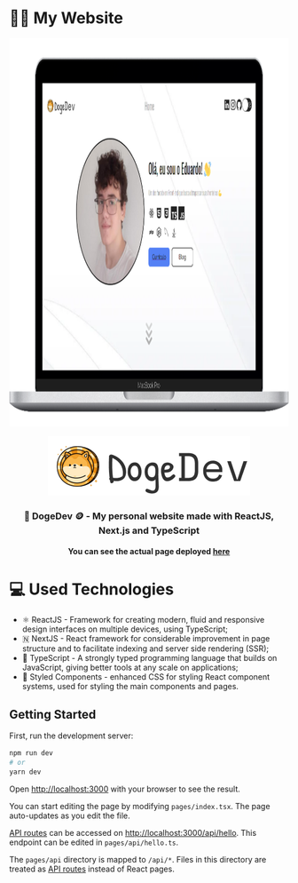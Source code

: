 # 👨‍💻 My Website

<p align="center">
  <img src="public/images/mockup-screen.png" height="700" /> 
</p>

<p align="center">
  <img src="public/images/lightLogo.png" />
</p>
 
<h3 align="center">🐶 DogeDev 🪙 - My personal website made with ReactJS, Next.js and TypeScript</h3>

<h4 align="center">You can see the actual page deployed <a href="https://doge-dev.vercel.app/" target="_blank">here</a></h4>

# 💻 Used Technologies

- ⚛️ ReactJS - Framework for creating modern, fluid and responsive design interfaces on multiple devices, using TypeScript;
- 🇳 NextJS - React framework for considerable improvement in page structure and to facilitate indexing and server side rendering (SSR);
- 💙 TypeScript - A strongly typed programming language that builds on JavaScript, giving better tools at any scale on applications;
- 💅 Styled Components - enhanced CSS for styling React component systems, used for styling the main components and pages.

## Getting Started

First, run the development server:

```bash
npm run dev
# or
yarn dev
```

Open [http://localhost:3000](http://localhost:3000) with your browser to see the result.

You can start editing the page by modifying `pages/index.tsx`. The page auto-updates as you edit the file.

[API routes](https://nextjs.org/docs/api-routes/introduction) can be accessed on [http://localhost:3000/api/hello](http://localhost:3000/api/hello). This endpoint can be edited in `pages/api/hello.ts`.

The `pages/api` directory is mapped to `/api/*`. Files in this directory are treated as [API routes](https://nextjs.org/docs/api-routes/introduction) instead of React pages.

<!-- ## Deploy on Vercel

The easiest way to deploy your Next.js app is to use the [Vercel Platform](https://vercel.com/new?utm_medium=default-template&filter=next.js&utm_source=create-next-app&utm_campaign=create-next-app-readme) from the creators of Next.js.

Check out our [Next.js deployment documentation](https://nextjs.org/docs/deployment) for more details. -->
